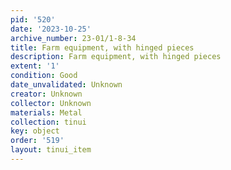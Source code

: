 ```yaml
---
pid: '520'
date: '2023-10-25'
archive_number: 23-01/1-8-34
title: Farm equipment, with hinged pieces
description: Farm equipment, with hinged pieces
extent: '1'
condition: Good
date_unvalidated: Unknown
creator: Unknown
collector: Unknown
materials: Metal
collection: tinui
key: object
order: '519'
layout: tinui_item
---
```

